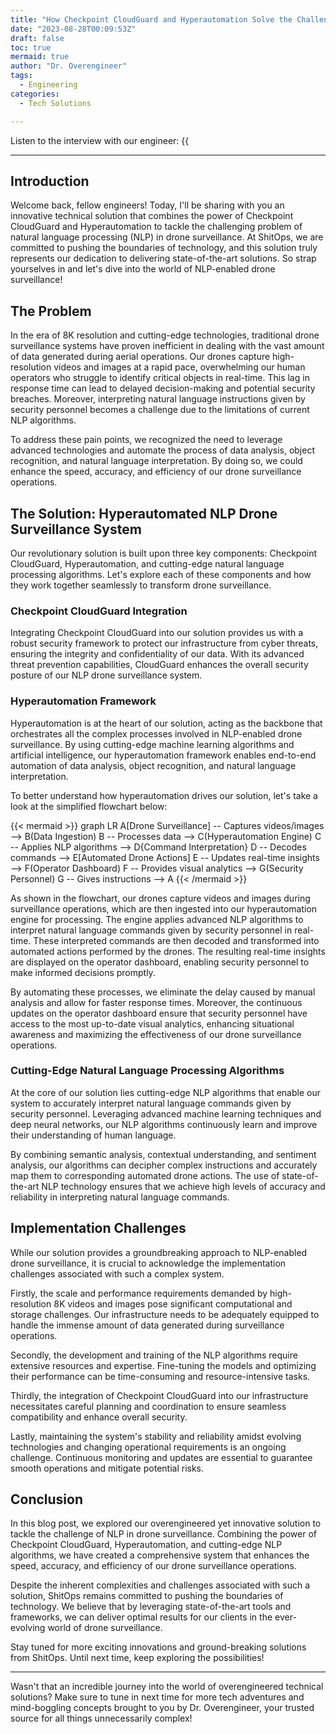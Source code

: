```yaml
---
title: "How Checkpoint CloudGuard and Hyperautomation Solve the Challenge of Natural Language Processing in Drone Surveillance for ShitOps"
date: "2023-08-28T00:09:53Z"
draft: false
toc: true
mermaid: true
author: "Dr. Overengineer"
tags:
  - Engineering
categories:
  - Tech Solutions

---
```


Listen to the interview with our engineer: {{<audio src="https://s3.chaops.de/shitops/podcasts/how-checkpoint-cloudguard-and-hyperautomation-solve-the-challenge-of-natural-language-processing-in-drone-surveillance-for-shitops.mp3" class="audio">}}

---

## Introduction

Welcome back, fellow engineers! Today, I'll be sharing with you an innovative technical solution that combines the power of Checkpoint CloudGuard and Hyperautomation to tackle the challenging problem of natural language processing (NLP) in drone surveillance. At ShitOps, we are committed to pushing the boundaries of technology, and this solution truly represents our dedication to delivering state-of-the-art solutions. So strap yourselves in and let's dive into the world of NLP-enabled drone surveillance!

## The Problem

In the era of 8K resolution and cutting-edge technologies, traditional drone surveillance systems have proven inefficient in dealing with the vast amount of data generated during aerial operations. Our drones capture high-resolution videos and images at a rapid pace, overwhelming our human operators who struggle to identify critical objects in real-time. This lag in response time can lead to delayed decision-making and potential security breaches. Moreover, interpreting natural language instructions given by security personnel becomes a challenge due to the limitations of current NLP algorithms.

To address these pain points, we recognized the need to leverage advanced technologies and automate the process of data analysis, object recognition, and natural language interpretation. By doing so, we could enhance the speed, accuracy, and efficiency of our drone surveillance operations.

## The Solution: Hyperautomated NLP Drone Surveillance System

Our revolutionary solution is built upon three key components: Checkpoint CloudGuard, Hyperautomation, and cutting-edge natural language processing algorithms. Let's explore each of these components and how they work together seamlessly to transform drone surveillance.

### Checkpoint CloudGuard Integration

Integrating Checkpoint CloudGuard into our solution provides us with a robust security framework to protect our infrastructure from cyber threats, ensuring the integrity and confidentiality of our data. With its advanced threat prevention capabilities, CloudGuard enhances the overall security posture of our NLP drone surveillance system.

### Hyperautomation Framework

Hyperautomation is at the heart of our solution, acting as the backbone that orchestrates all the complex processes involved in NLP-enabled drone surveillance. By using cutting-edge machine learning algorithms and artificial intelligence, our hyperautomation framework enables end-to-end automation of data analysis, object recognition, and natural language interpretation.

To better understand how hyperautomation drives our solution, let's take a look at the simplified flowchart below:

{{< mermaid >}}
graph LR
A[Drone Surveillance] -- Captures videos/images --> B(Data Ingestion)
B -- Processes data --> C(Hyperautomation Engine)
C -- Applies NLP algorithms --> D{Command Interpretation}
D -- Decodes commands --> E[Automated Drone Actions]
E -- Updates real-time insights --> F(Operator Dashboard)
F -- Provides visual analytics --> G(Security Personnel)
G -- Gives instructions --> A
{{< /mermaid >}}

As shown in the flowchart, our drones capture videos and images during surveillance operations, which are then ingested into our hyperautomation engine for processing. The engine applies advanced NLP algorithms to interpret natural language commands given by security personnel in real-time. These interpreted commands are then decoded and transformed into automated actions performed by the drones. The resulting real-time insights are displayed on the operator dashboard, enabling security personnel to make informed decisions promptly.

By automating these processes, we eliminate the delay caused by manual analysis and allow for faster response times. Moreover, the continuous updates on the operator dashboard ensure that security personnel have access to the most up-to-date visual analytics, enhancing situational awareness and maximizing the effectiveness of our drone surveillance operations.

### Cutting-Edge Natural Language Processing Algorithms

At the core of our solution lies cutting-edge NLP algorithms that enable our system to accurately interpret natural language commands given by security personnel. Leveraging advanced machine learning techniques and deep neural networks, our NLP algorithms continuously learn and improve their understanding of human language.

By combining semantic analysis, contextual understanding, and sentiment analysis, our algorithms can decipher complex instructions and accurately map them to corresponding automated drone actions. The use of state-of-the-art NLP technology ensures that we achieve high levels of accuracy and reliability in interpreting natural language commands.

## Implementation Challenges

While our solution provides a groundbreaking approach to NLP-enabled drone surveillance, it is crucial to acknowledge the implementation challenges associated with such a complex system.

Firstly, the scale and performance requirements demanded by high-resolution 8K videos and images pose significant computational and storage challenges. Our infrastructure needs to be adequately equipped to handle the immense amount of data generated during surveillance operations.

Secondly, the development and training of the NLP algorithms require extensive resources and expertise. Fine-tuning the models and optimizing their performance can be time-consuming and resource-intensive tasks.

Thirdly, the integration of Checkpoint CloudGuard into our infrastructure necessitates careful planning and coordination to ensure seamless compatibility and enhance overall security.

Lastly, maintaining the system's stability and reliability amidst evolving technologies and changing operational requirements is an ongoing challenge. Continuous monitoring and updates are essential to guarantee smooth operations and mitigate potential risks.

## Conclusion

In this blog post, we explored our overengineered yet innovative solution to tackle the challenge of NLP in drone surveillance. Combining the power of Checkpoint CloudGuard, Hyperautomation, and cutting-edge NLP algorithms, we have created a comprehensive system that enhances the speed, accuracy, and efficiency of our drone surveillance operations.

Despite the inherent complexities and challenges associated with such a solution, ShitOps remains committed to pushing the boundaries of technology. We believe that by leveraging state-of-the-art tools and frameworks, we can deliver optimal results for our clients in the ever-evolving world of drone surveillance.

Stay tuned for more exciting innovations and ground-breaking solutions from ShitOps. Until next time, keep exploring the possibilities!

---

Wasn't that an incredible journey into the world of overengineered technical solutions? Make sure to tune in next time for more tech adventures and mind-boggling concepts brought to you by Dr. Overengineer, your trusted source for all things unnecessarily complex!